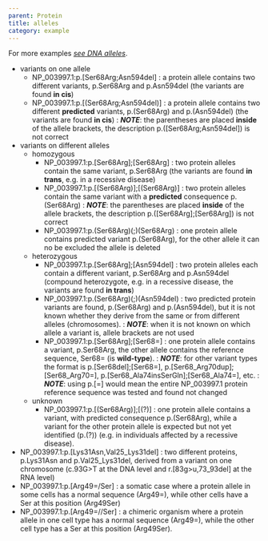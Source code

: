 ```yaml
---
parent: Protein
title: alleles
category: example
---
```


For more examples [_see DNA alleles_](/recommendations/DNA/variant/alleles/).

*	variants on one allele
	*	NP\_003997.1:p.[Ser68Arg;Asn594del]
	:	a protein allele contains two different variants, p.Ser68Arg and p.Asn594del (the variants are found **in cis**)
	*	NP\_003997.1:p.[(Ser68Arg;Asn594del)]
	:	a protein allele contains two different **predicted** variants, p.(Ser68Arg) and p.(Asn594del) (the variants are found **in cis**)
		:	_**NOTE**_: the parentheses are placed **inside** of the allele brackets, the description p.([Ser68Arg;Asn594del]) is not correct
*	variants on different alleles
	*	homozygous
		*	NP\_003997.1:p.[Ser68Arg];[Ser68Arg]
		:	two protein alleles contain the same variant, p.Ser68Arg (the variants are found **in trans**, e.g. in a recessive disease)
		*	NP\_003997.1:p.[(Ser68Arg)];[(Ser68Arg)]
		:	two protein alleles contain the same variant with a **predicted** consequence p.(Ser68Arg)
			:	_**NOTE**_: the parentheses are placed **inside** of the allele brackets, the description p.([Ser68Arg];[Ser68Arg]) is not correct
		*	NP\_003997.1:p.(Ser68Arg)(;)(Ser68Arg)
		:	one protein allele contains predicted variant p.(Ser68Arg), for the other allele it can no be excluded the allele is deleted
	*	heterozygous
		*	NP\_003997.1:p.[Ser68Arg];[Asn594del]
		:	two protein alleles each contain a different variant, p.Ser68Arg and p.Asn594del (compound heterozygote, e.g. in a recessive disease, the variants are found **in trans**)
		*	NP\_003997.1:p.(Ser68Arg)(;)(Asn594del)
		:	two predicted protein variants are found, p.(Ser68Arg) and p.(Asn594del), but it is not known whether they derive from the same or from different alleles (chromosomes).
			:	_**NOTE**_: when it is not known on which allele a variant is, allele brackets are not used
		*	NP\_003997.1:p.[Ser68Arg];[Ser68=]
		:	one protein allele contains a variant, p.Ser68Arg, the other allele contains the reference sequence, Ser68= (is **wild-type**).
			:	_**NOTE**_: for other variant types the format is p.[Ser68del];[Ser68=], p.[Ser68_Arg70dup];[Ser68_Arg70=], p.[Ser68_Ala74insSerGln];[Ser68_Ala74=], etc.
			:	_**NOTE**_: using p.[=] would mean the entire NP_003997.1 protein reference sequence was tested and found not changed
	*	unknown
		*	NP\_003997.1:p.[(Ser68Arg)];[(?)]
		:	one protein allele contains a variant, with predicted consequence p.(Ser68Arg), while a variant for the other protein allele is expected but not yet identified (p.(?)) (e.g. in individuals affected by a recessive disease).
*	NP\_003997.1:p.[Lys31Asn,Val25\_Lys31del]
	:	two different proteins, p.Lys31Asn and p.Val25\_Lys31del, derived from a variant on one chromosome (c.93G>T at the DNA level and r.[83g>u,73\_93del] at the RNA level)
*	NP\_003997.1:p.[Arg49=/Ser]
	:	a somatic case where a protein allele in some cells has a normal sequence (Arg49=), while other cells have a Ser at this position (Arg49Ser)  
*	NP\_003997.1:p.[Arg49=//Ser]
	:	a chimeric organism where a protein allele in one cell type has a normal sequence (Arg49=), while the other cell type has a Ser at this position (Arg49Ser).
